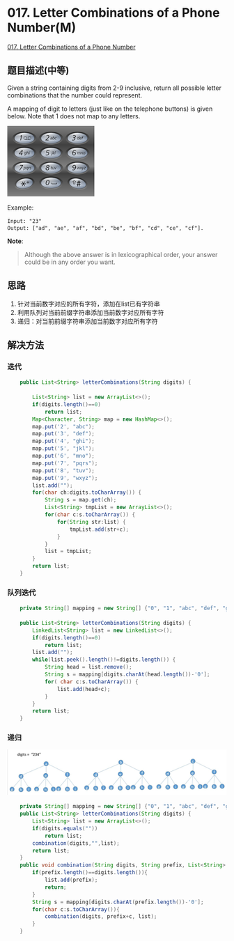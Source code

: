 # 017. Letter Combinations of a Phone Number\(M\)

[017. Letter Combinations of a Phone Number](https://leetcode-cn.com/problems/letter-combinations-of-a-phone-number/)

## 题目描述\(中等\)

Given a string containing digits from 2-9 inclusive, return all possible letter combinations that the number could represent.

A mapping of digit to letters \(just like on the telephone buttons\) is given below. Note that 1 does not map to any letters.

![](../assets/leetcode-note/001-100/017-p-1.png)

Example:

```
Input: "23"
Output: ["ad", "ae", "af", "bd", "be", "bf", "cd", "ce", "cf"].
```

**Note**:

> Although the above answer is in lexicographical order, your answer could be in any order you want.

## 思路

1. 针对当前数字对应的所有字符，添加在list已有字符串
2. 利用队列对当前前缀字符串添加当前数字对应所有字符
3. 递归：对当前前缀字符串添加当前数字对应所有字符

## 解决方法

### 迭代

```java
    public List<String> letterCombinations(String digits) {

        List<String> list = new ArrayList<>();
        if(digits.length()==0)
            return list;
        Map<Character, String> map = new HashMap<>();
        map.put('2', "abc");
        map.put('3', "def");
        map.put('4', "ghi");
        map.put('5', "jkl");
        map.put('6', "mno");
        map.put('7', "pqrs");
        map.put('8', "tuv");
        map.put('9', "wxyz");
        list.add("");
        for(char ch:digits.toCharArray()) {
            String s = map.get(ch);
            List<String> tmpList = new ArrayList<>();
            for(char c:s.toCharArray()) {
                for(String str:list) {
                    tmpList.add(str+c);
                }
            }
            list = tmpList;
        }
        return list;
    }
```

### 队列迭代

```java
    private String[] mapping = new String[] {"0", "1", "abc", "def", "ghi", "jkl", "mno", "pqrs", "tuv", "wxyz"};

    public List<String> letterCombinations(String digits) {
        LinkedList<String> list = new LinkedList<>();
        if(digits.length()==0)
            return list;
        list.add("");
        while(list.peek().length()!=digits.length()) {
            String head = list.remove();
            String s = mapping[digits.charAt(head.length())-'0'];
            for( char c:s.toCharArray()) {
                list.add(head+c);
            }
        }
        return list;
    }
```

### 递归

![](../assets/leetcode-note/001-100/017-s-3-1.png)

```java
    private String[] mapping = new String[] {"0", "1", "abc", "def", "ghi", "jkl", "mno", "pqrs", "tuv", "wxyz"};
    public List<String> letterCombinations(String digits) {
        List<String> list = new ArrayList<>();
        if(digits.equals(""))
            return list;
        combination(digits,"",list);
        return list;
    }
    public void combination(String digits, String prefix, List<String> list) {
        if(prefix.length()==digits.length()){
            list.add(prefix);
            return;
        }
        String s = mapping[digits.charAt(prefix.length())-'0'];
        for(char c:s.toCharArray()){
            combination(digits, prefix+c, list);
        }
    }
```



